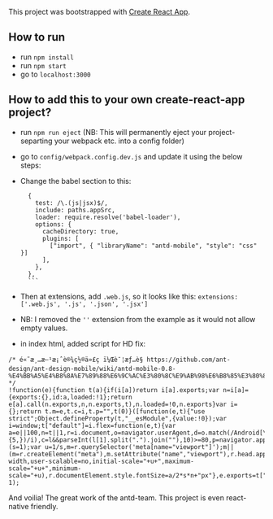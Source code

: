 This project was bootstrapped with [Create React App](https://github.com/facebookincubator/create-react-app).


## How to run 

- run `npm install`
- run `npm start`
- go to `localhost:3000`

## How to add this to your own create-react-app project?

- run `npm run eject` (NB: This will permanently eject your project- separting your webpack etc. into a config folder)

- go to `config/webpack.config.dev.js` and update it using the below steps:

- Change the babel section to this:
	```
      {
        test: /\.(js|jsx)$/,
        include: paths.appSrc,
        loader: require.resolve('babel-loader'),
        options: {
          cacheDirectory: true,
          plugins: [
            ["import", { "libraryName": "antd-mobile", "style": "css" }]
          ],
        },
      },
      ```
- Then at extensions, add `.web.js`, so it looks like this: `extensions: ['.web.js', '.js', '.json', '.jsx']`

- NB: I removed the `''` extension from the example as it would not allow empty values.

- in index html, added script for HD fix:

```
/* é«˜æ¸…æ–¹æ¡ˆè®¾ç½®ä»£ç ï¼Œè¯¦æƒ…è§ https://github.com/ant-design/ant-design-mobile/wiki/antd-mobile-0.8-%E4%BB%A5%E4%B8%8A%E7%89%88%E6%9C%AC%E3%80%8C%E9%AB%98%E6%B8%85%E3%80%8D%E6%96%B9%E6%A1%88%E8%AE%BE%E7%BD%AE */
!function(e){function t(a){if(i[a])return i[a].exports;var n=i[a]={exports:{},id:a,loaded:!1};return e[a].call(n.exports,n,n.exports,t),n.loaded=!0,n.exports}var i={};return t.m=e,t.c=i,t.p="",t(0)}([function(e,t){"use strict";Object.defineProperty(t,"__esModule",{value:!0});var i=window;t["default"]=i.flex=function(e,t){var a=e||100,n=t||1,r=i.document,o=navigator.userAgent,d=o.match(/Android[\S\s]+AppleWebkit\/(\d{3})/i),l=o.match(/U3\/((\d+|\.){5,})/i),c=l&&parseInt(l[1].split(".").join(""),10)>=80,p=navigator.appVersion.match(/(iphone|ipad|ipod)/gi),s=i.devicePixelRatio||1;p||d&&d[1]>534||c||(s=1);var u=1/s,m=r.querySelector('meta[name="viewport"]');m||(m=r.createElement("meta"),m.setAttribute("name","viewport"),r.head.appendChild(m)),m.setAttribute("content","width=device-width,user-scalable=no,initial-scale="+u+",maximum-scale="+u+",minimum-scale="+u),r.documentElement.style.fontSize=a/2*s*n+"px"},e.exports=t["default"]}]);flex(100, 1);
```


And voilia! The great work of the antd-team. This project is even react-native friendly.